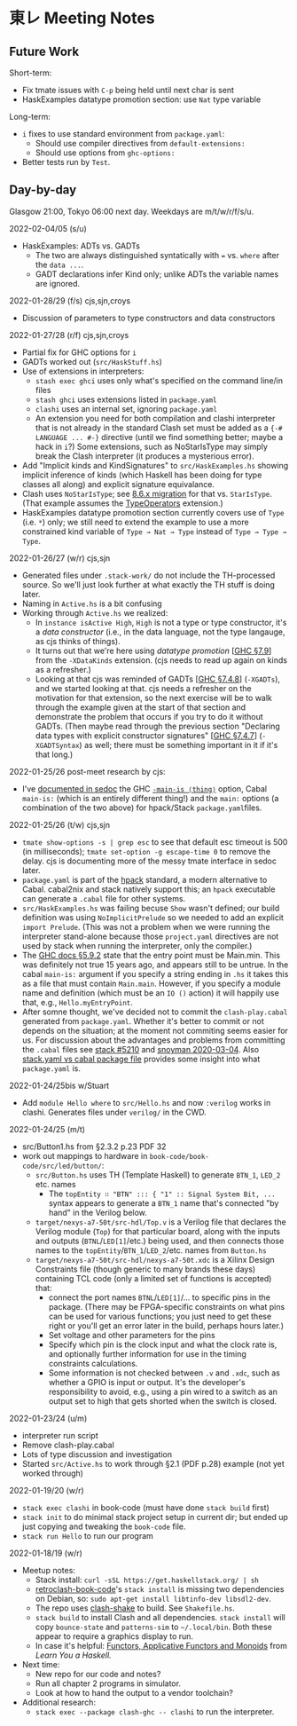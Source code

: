 東レ Meeting Notes
==================

Future Work
-----------

Short-term:
- Fix tmate issues with `C-p` being held until next char is sent
- HaskExamples datatype promotion section: use `Nat` type variable

Long-term:
- `i` fixes to use standard environment from `package.yaml`:
  - Should use compiler directives from `default-extensions:`
  - Should use options from `ghc-options:`
- Better tests run by `Test`.


Day-by-day
----------

Glasgow 21:00, Tokyo 06:00 next day. Weekdays are m/t/w/r/f/s/u.

2022-02-04/05 (s/u)
- HaskExamples: ADTs vs. GADTs
  - The two are always distinguished syntatically with `=` vs. `where`
    after the `data ...`.
  - GADT declarations infer Kind only; unlike ADTs the variable names are
    ignored.

2022-01-28/29 (f/s) cjs,sjn,croys
- Discussion of parameters to type constructors and data constructors

2022-01-27/28 (r/f) cjs,sjn,croys
- Partial fix for GHC options for `i`
- GADTs worked out (`src/HaskStuff.hs`)
- Use of extensions in interpreters:
  - `stash exec ghci` uses only what's specified on the command line/in files
  - `stash ghci` uses extensions listed in `package.yaml`
  - `clashi` uses an internal set, ignoring `package.yaml`
  - An extension you need for both compilation and clashi interpreter that is
    not already in the standard Clash set must be added as a `{-# LANGUAGE ...
    #-}` directive (until we find something better; maybe a hack in `i`?) Some
    extensions, such as NoStarIsType may simply break the Clash interpreter (it
    produces a mysterious error).
- Add "Implicit kinds and KindSignatures" to `src/HaskExamples.hs` showing
  implicit inference of kinds (which Haskell has been doing for type classes
  all along) and explicit signature equivalance.
- Clash uses `NoStarIsType`; see [8.6.x migration] for that vs. `StarIsType`.
  (That example assumes the [TypeOperators] extension.)
- HaskExamples datatype promotion section currently covers use of `Type` (i.e.
  `*`) only; we still need to extend the example to use a more constrained kind
  variable of `Type → Nat → Type` instead of `Type → Type → Type`.

[8.6.x migration]: https://gitlab.haskell.org/ghc/ghc/-/wikis/migration/8.6
[TypeOperators]: https://typeclasses.com/ghc/type-operators

2022-01-26/27 (w/r) cjs,sjn
- Generated files under `.stack-work/` do not include the TH-processed source.
  So we'll just look further at what exactly the TH stuff is doing later.
- Naming in `Active.hs` is a bit confusing
- Working through `Active.hs` we realized:
  - In `instance isActive High`, `High` is not a type or type constructor, it's
    a _data constructor_ (i.e., in the data language, not the type langauge, as
    cjs thinks of things).
  - It turns out that we're here using _datatype promotion_ [[GHC §7.9]] from
    the `-XDataKinds` extension. (cjs needs to read up again on kinds as a
    refresher.)
  - Looking at that cjs was reminded of GADTs [[GHC §7.4.8]] (`-XGADTs`), and
    we started looking at that. cjs needs a refresher on the motivation for
    that extension, so the next exercise will be to walk through the example
    given at the start of that section and demonstrate the problem that occurs
    if you try to do it without GADTs. (Then maybe read through the previous
    section "Declaring data types with explicit constructor signatures" [[GHC
    §7.4.7]] (`-XGADTSyntax`) as well; there must be something important in it
    if it's that long.)

[GHC §7.9]: https://downloads.haskell.org/~ghc/7.8.4/docs/html/users_guide/promotion.html
[GHC §7.4.8]: https://downloads.haskell.org/~ghc/7.8.4/docs/html/users_guide/data-type-extensions.html#gadt
[GHC §7.4.7]: https://downloads.haskell.org/~ghc/7.8.4/docs/html/users_guide/data-type-extensions.html#gadt-style

2022-01-25/26 post-meet research by cjs:
- I've [documented in sedoc][sedoc/main] the GHC [`-main-is ⟨thing⟩`]
  option, Cabal `main-is:` (which is an entirely different thing!) and the
  `main:` options (a combination of the two above) for hpack/Stack
  `package.yaml`files.

[`-main-is ⟨thing⟩`]: https://downloads.haskell.org/~ghc/9.2.1-rc1/docs/html/users_guide/phases.html#ghc-flag--main-is%20%E2%9F%A8thing%E2%9F%A9
[sedoc/main]: https://github.com/0cjs/sedoc/blob/master/lang/haskell/main.md

2022-01-25/26 (t/w) cjs,sjn
- `tmate show-options -s | grep esc` to see that default esc timeout is 500
  (in milliseconds); `tmate set-option -g escape-time 0` to remove the
  delay. cjs is documenting more of the messy tmate interface in sedoc
  later.
- `package.yaml` is part of the [hpack] standard, a modern alternative to
  Cabal. cabal2nix and stack natively support this; an `hpack` executable
  can generate a `.cabal` file for other systems.
- `src/HaskExamples.hs` was failing becuse `Show` wasn't defined; our build
  definition was using `NoImplicitPrelude` so we needed to add an explicit
  `import Prelude`. (This was not a problem when we were running the
  interpreter stand-alone because those `project.yaml` directives are not
  used by stack when running the interpreter, only the compiler.)
- The [GHC docs §5.9.2][ghc5.9.2] state that the entry point must be
  Main.min. This was definitely not true 15 years ago, and appears still to
  be untrue. In the cabal `main-is:` argument if you specify a string
  ending in `.hs` it takes this as a file that must contain `Main.main`.
  However, if you specify a module name and definition (which must be an
  `IO ()` action) it will happily use that, e.g., `Hello.myEntryPoint`.
- After somne thought, we've decided not to commit the `clash-play.cabal`
  generated from `package.yaml`. Whether it's better to commit or not
  depends on the situation; at the moment not commiting seems easier
  for us. For discussion about the advantages and problems from committing
  the `.cabal` files see [stack #5210] and [snoyman 2020-03-04]. Also
  [stack.yaml vs cabal package file][package-yaml] provides some insight
  into what `package.yaml` is.

[ghc5.9.2]: https://downloads.haskell.org/ghc/latest/docs/html/users_guide/packages.html#the-main-package
[hpack]: https://github.com/sol/hpack
[package-yaml]: https://docs.haskellstack.org/en/stable/stack_yaml_vs_cabal_package_file/
[snoyman 2020-03-04]: https://www.fpcomplete.com/blog/storing-generated-cabal-files/
[stack #5210]: https://github.com/commercialhaskell/stack/issues/5210

2022-01-24/25bis w/Stuart
- Add `module Hello where` to `src/Hello.hs` and now `:verilog` works
  in clashi. Generates files under `verilog/` in the CWD.

2022-01-24/25 (m/t)
- src/Button1.hs from §2.3.2 p.23 PDF 32
- work out mappings to hardware in `book-code/book-code/src/led/button/`:
  - `src/Button.hs` uses TH (Template Haskell) to generate `BTN_1`, `LED_2`
    etc. names
    - The `topEntity ∷ "BTN" ::: { "1" :: Signal System Bit, ...` syntax
      appears to generate a `BTN_1` name that's connected "by hand" in the
      Verilog below.
  - `target/nexys-a7-50t/src-hdl/Top.v` is a Verilog file that declares the
    Verilog module (`Top`) for that particular board, along with the inputs
    and outputs (`BTNL`/`LED[1]`/etc.) being used, and then connects those
    names to the `topEntity`/`BTN_1`/`LED_2`/etc. names from `Button.hs`
  - `target/nexys-a7-50t/src-hdl/nexys-a7-50t.xdc` is a Xilinx Design
    Constraints file (though generic to many brands these days) containing
    TCL code (only a limited set of functions is accepted) that:
    - connect the port names `BTNL`/`LED[1]`/... to specific pins in the
      package. (There may be FPGA-specific constraints on what pins can be
      used for various functions; you just need to get these right or
      you'll get an error later in the build, perhaps hours later.)
    - Set voltage and other parameters for the pins
    - Specify which pin is the clock input and what the clock rate is, and
      optionally further information for use in the timing constraints
      calculations.
    - Some information is not checked between `.v` and `.xdc`, such as
      whether a GPIO is input or output. It's the developer's
      responsibility to avoid, e.g., using a pin wired to a switch as an
      output set to high that gets shorted when the switch is closed.

2022-01-23/24 (u/m)
- interpreter run script
- Remove clash-play.cabal
- Lots of type discussion and investigation
- Started `src/Active.hs` to work through §2.1 (PDF p.28) example
  (not yet worked through)

2022-01-19/20 (w/r)
- `stack exec clashi` in book-code (must have done `stack build` first)
- `stack init` to do minimal stack project setup in current dir; but ended up
  just copying and tweaking the `book-code` file.
- `stack run Hello` to run our program

2022-01-18/19 (w/r)
- Meetup notes:
  - Stack install: `curl -sSL https://get.haskellstack.org/ | sh`
  - [retroclash-book-code]'s `stack install` is missing two dependencies on
    Debian, so: `sudo apt-get install libtinfo-dev libsdl2-dev`.
  - The repo uses [clash-shake] to build. See `Shakefile.hs`.
  - `stack build` to install Clash and all dependencies. `stack install` will
    copy `bounce-state` and `patterns-sim` to `~/.local/bin`. Both these
    appear to require a graphics display to run.
  - In case it's helpful: [Functors, Applicative Functors and Monoids][af]
    from _Learn You a Haskell._
- Next time:
  - New repo for our code and notes?
  - Run all chapter 2 programs in simulator.
  - Look at how to hand the output to a vendor toolchain?
- Additional research:
  - `stack exec --package clash-ghc -- clashi` to run the interpreter.

[af]: http://learnyouahaskell.com/functors-applicative-functors-and-monoids
[retroclash-book-code]: https://github.com/gergoerdi/retroclash-book-code.git
[clash-shake]: https://hackage.haskell.org/package/clash-shake

